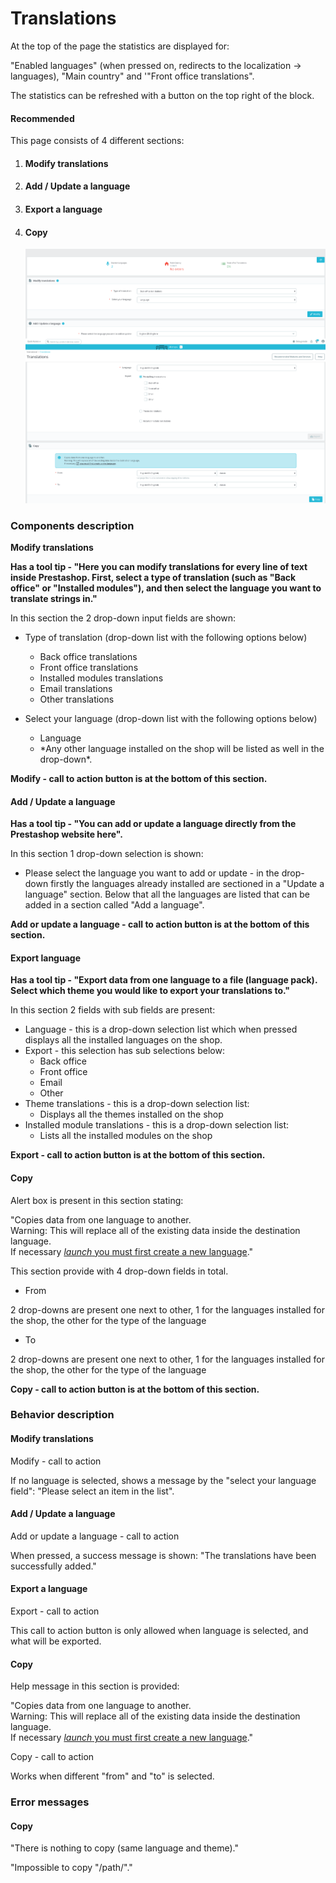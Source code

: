 # Translations

At the top of the page the statistics are displayed for:

"Enabled languages" (when pressed on, redirects to the localization -> languages), "Main country" and '"Front office translations".

The statistics can be refreshed with a button on the top right of the block.

#### Recommended&#x20;



This page consists of 4 different sections:

1.  #### Modify translations


2.  #### Add / Update a language


3.  #### Export a language


4.  #### Copy

    ![](<../../../../../../.gitbook/assets/image (3).png>)

### Components description

**Modify translations**

**Has a tool tip - "Here you can modify translations for every line of text inside Prestashop. First, select a type of translation (such as "Back office" or "Installed modules"), and then select the language you want to translate strings in."**

In this section the 2 drop-down input fields are shown:

* Type of translation (drop-down list with the following options below)
  * Back office translations
  * Front office translations
  * Installed modules translations
  * Email translations
  * Other translations
*   Select your language (drop-down list with the following options below)

    * Language
    * \*Any other language installed on the shop will be listed as well in the drop-down\*.



**Modify - call to action button is at the bottom of this section.**

#### Add / Update a language

**Has a tool tip - "You can add or update a language directly from the Prestashop website here".**

In this section 1 drop-down selection is shown:

* Please select the language you want to add or update - in the drop-down firstly the languages already installed are sectioned in a "Update a language" section. Below that all the languages are listed that can be added in a section called "Add a language".

**Add or update a language - call to action button is at the bottom of this section.**

#### Export language

**Has a tool tip - "Export data from one language to a file (language pack). Select which theme you would like to export your translations to."**

In this section 2 fields with sub fields are present:

* Language - this is a drop-down selection list which when pressed displays all the installed languages on the shop.
* Export - this selection has sub selections below:
  * Back office
  * Front office
  * Email
  * Other
* Theme translations - this is a drop-down selection list:
  * Displays all the themes installed on the shop
* Installed module translations - this is a drop-down selection list:
  * Lists all the installed modules on the shop

**Export - call to action button is at the bottom of this section.**

#### Copy

Alert box is present in this section stating:

"Copies data from one language to another.\
Warning: This will replace all of the existing data inside the destination language.\
If necessary [_launch_ you must first create a new language](https://efafda2a9c8c.eu.ngrok.io/PS1784/admin492oe0k3i/index.php/improve/international/languages/new?\_token=xcb8PZr0zrxBs\_6rEyg9o9RHGOdbk6Oa5x-kY7zjn9s)."

This section provide with 4 drop-down fields in total.&#x20;

* From&#x20;

2 drop-downs are present one next to other, 1 for the languages installed for the shop, the other for the type of the language

* To

2 drop-downs are present one next to other, 1 for the languages installed for the shop, the other for the type of the language

**Copy - call to action button is at the bottom of this section.**

### Behavior description

#### Modify translations

Modify - call to action

If no language is selected, shows a message by the "select your language field": "Please select an item in the list".

#### Add / Update a language

Add or update a language - call to action

When pressed, a success message is shown: "The translations have been successfully added."

#### Export a language

Export - call to action

This call to action button is only allowed when language is selected, and what will be exported.

#### Copy

Help message in this section is provided:

"Copies data from one language to another.\
Warning: This will replace all of the existing data inside the destination language.\
If necessary [_launch_ you must first create a new language](https://150cb880d96f.eu.ngrok.io/PS1784/admin492oe0k3i/index.php/improve/international/languages/new?\_token=M9i8cabfv3WKQbJ6F0\_LxvtIqowjWHRSF85KePaYC44)."

Copy - call to action

Works when different "from" and "to" is selected.

### Error messages

#### Copy

"There is nothing to copy (same language and theme)."

"Impossible to copy "/path/"."
